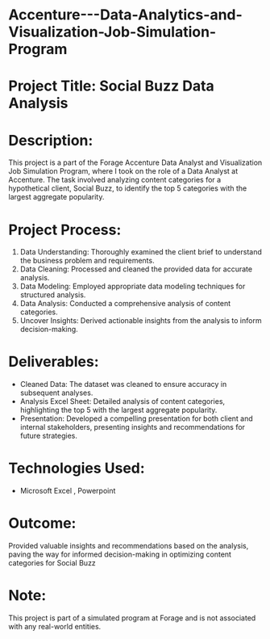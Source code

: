 # Accenture---Data-Analytics-and-Visualization-Job-Simulation-Program
# Project Title:  Social Buzz Data Analysis

 # Description: 
This project is a part of the Forage Accenture Data Analyst and Visualization Job Simulation Program, where I took on the role of a Data Analyst at Accenture. The task involved analyzing content categories for a hypothetical client, Social Buzz, to identify the top 5 categories with the largest aggregate popularity.

 # Project Process: 
1.  Data Understanding:  Thoroughly examined the client brief to understand the business problem and requirements.
2.  Data Cleaning:  Processed and cleaned the provided data for accurate analysis.
3.  Data Modeling:  Employed appropriate data modeling techniques for structured analysis.
4.  Data Analysis:  Conducted a comprehensive analysis of content categories.
5.  Uncover Insights:  Derived actionable insights from the analysis to inform decision-making.

#  Deliverables: 
-  Cleaned Data:  The dataset was cleaned to ensure accuracy in subsequent analyses.
-  Analysis Excel Sheet:  Detailed analysis of content categories, highlighting the top 5 with the largest aggregate popularity.
-  Presentation:  Developed a compelling presentation for both client and internal stakeholders, presenting insights and recommendations for future strategies.

 # Technologies Used: 
- Microsoft Excel , Powerpoint

 # Outcome: 
Provided valuable insights and recommendations based on the analysis, paving the way for informed decision-making in optimizing content categories for Social Buzz

# Note: 
This project is part of a simulated program at Forage and is not associated with any real-world entities.

